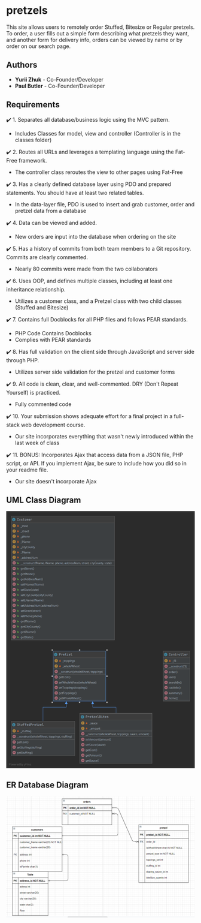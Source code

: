 # pretzels
This site allows users to remotely order Stuffed, Bitesize or Regular pretzels. To order, a user fills out a simple form describing what pretzels they want, and another form for delivery info, orders can be viewed by name or by order on our search page.

## Authors
- **Yurii Zhuk** - Co-Founder/Developer
- **Paul Butler** - Co-Founder/Developer

## Requirements

:heavy_check_mark: 1. Separates all database/business logic using the MVC pattern.
  * Includes Classes for model, view and controller (Controller is in the classes folder)

:heavy_check_mark: 2. Routes all URLs and leverages a templating language using the Fat-Free framework.
  * The controller class reroutes the view to other pages using Fat-Free

:heavy_check_mark: 3. Has a clearly defined database layer using PDO and prepared statements. You should have at least two related tables.
  * In the data-layer file, PDO is used to insert and grab customer, order and pretzel data from a database

:heavy_check_mark: 4. Data can be viewed and added.
  * New orders are input into the database when ordering on the site

:heavy_check_mark: 5. Has a history of commits from both team members to a Git repository. Commits are clearly commented.
  * Nearly 80 commits were made from the two collaborators

:heavy_check_mark: 6. Uses OOP, and defines multiple classes, including at least one inheritance relationship.
  * Utilizes a customer class, and a Pretzel class with two child classes (Stuffed and Bitesize)

:heavy_check_mark: 7. Contains full Docblocks for all PHP files and follows PEAR standards.
  * PHP Code Contains Docblocks 
  * Complies with PEAR standards

:heavy_check_mark: 8. Has full validation on the client side through JavaScript and server side through PHP.
  * Utilizes server side validation for the pretzel and customer forms

:heavy_check_mark: 9. All code is clean, clear, and well-commented. DRY (Don't Repeat Yourself) is practiced.
  * Fully commented code

:heavy_check_mark: 10. Your submission shows adequate effort for a final project in a full-stack web development course.
  * Our site incorporates everything that wasn't newly introduced within the last week of class

:heavy_check_mark: 11. BONUS:  Incorporates Ajax that access data from a JSON file, PHP script, or API. If you implement Ajax, be sure to include how you did so in your readme file.
  * Our site doesn't incorporate Ajax

## UML Class Diagram
![Class Diagram - Paul Butler](https://github.com/PaulB-GreenRiv/pretzels/blob/33d8079ebf58b43b97524fa2fa5d3a241df90b07/UMLDiagram.png)

## ER Database Diagram
![Database Diagram - Yurii Zhuk](https://github.com/PaulB-GreenRiv/pretzels/blob/33d8079ebf58b43b97524fa2fa5d3a241df90b07/DatabaseDiagram.PNG)





